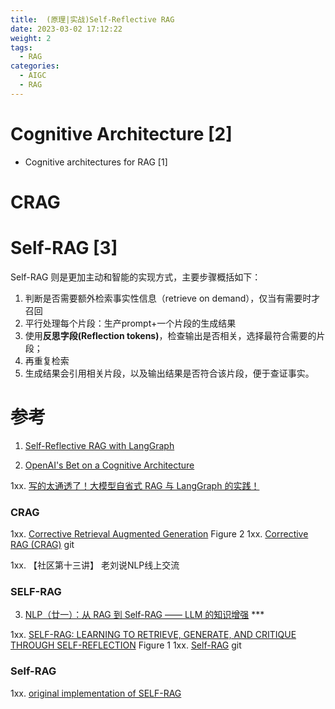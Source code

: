 ```yaml
---
title:  (原理|实战)Self-Reflective RAG
date: 2023-03-02 17:12:22
weight: 2
tags:
  - RAG
categories: 
  - AIGC
  - RAG  
---
```


<p></p>
<!-- more -->



# Cognitive Architecture [2]
+ Cognitive architectures for RAG [1]

# CRAG


#  Self-RAG [3] 
Self-RAG 则是更加主动和智能的实现方式，主要步骤概括如下：
1. 判断是否需要额外检索事实性信息（retrieve on demand），仅当有需要时才召回
2. 平行处理每个片段：生产prompt+一个片段的生成结果
3. 使用**反思字段(Reflection tokens)**，检查输出是否相关，选择最符合需要的片段；
4. 再重复检索
5. 生成结果会引用相关片段，以及输出结果是否符合该片段，便于查证事实。

# 参考

1. [Self-Reflective RAG with LangGraph](https://blog.langchain.dev/agentic-rag-with-langgraph/)

2. [OpenAI's Bet on a Cognitive Architecture](https://blog.langchain.dev/openais-bet-on-a-cognitive-architecture/)




1xx. [写的太通透了！大模型自省式 RAG 与 LangGraph 的实践！](https://blog.csdn.net/2301_78285120/article/details/136103211)

### CRAG
1xx. [Corrective Retrieval Augmented Generation](https://arxiv.org/pdf/2401.15884.pdf) Figure 2
1xx. [Corrective RAG (CRAG)](https://github.com/langchain-ai/langgraph/blob/main/examples/rag/langgraph_crag.ipynb) git

1xx. 【社区第十三讲】 老刘说NLP线上交流

### SELF-RAG
3. [NLP（廿一）：从 RAG 到 Self-RAG —— LLM 的知识增强](https://zhuanlan.zhihu.com/p/661465330?utm_id=0) *** 

1xx. [SELF-RAG: LEARNING TO RETRIEVE, GENERATE, AND
CRITIQUE THROUGH SELF-REFLECTION](https://arxiv.org/pdf/2310.11511.pdf) Figure 1
1xx. [Self-RAG](https://github.com/langchain-ai/langgraph/blob/main/examples/rag/langgraph_self_rag.ipynb) git

### Self-RAG
1xx. [original implementation of SELF-RAG](https://github.com/www6v/self-rag)


